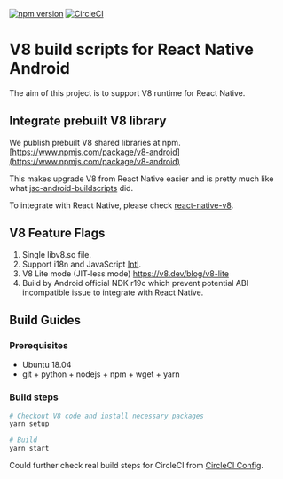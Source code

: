[![npm version](https://badge.fury.io/js/v8-android.svg)](https://badge.fury.io/js/v8-android)
[![CircleCI](https://circleci.com/gh/Kudo/v8-android-buildscripts.svg?style=svg)](https://circleci.com/gh/Kudo/v8-android-buildscripts)

# V8 build scripts for React Native Android

The aim of this project is to support V8 runtime for React Native.

## Integrate prebuilt V8 library

We publish prebuilt V8 shared libraries at npm.
[https://www.npmjs.com/package/v8-android](https://www.npmjs.com/package/v8-android)

This makes upgrade V8 from React Native easier and is pretty much like what [jsc-android-buildscripts](https://github.com/react-native-community/jsc-android-buildscripts) did.

To integrate with React Native, please check [react-native-v8](https://github.com/Kudo/react-native-v8).

## V8 Feature Flags

1. Single libv8.so file.
2. Support i18n and JavaScript [Intl](https://developer.mozilla.org/en-US/docs/Web/JavaScript/Reference/Global_Objects/Intl).
3. V8 Lite mode (JIT-less mode) https://v8.dev/blog/v8-lite
4. Build by Android official NDK r19c which prevent potential ABI incompatible issue to integrate with React Native.

## Build Guides

### Prerequisites

* Ubuntu 18.04
* git + python + nodejs + npm + wget + yarn

### Build steps

```sh
# Checkout V8 code and install necessary packages
yarn setup

# Build
yarn start
```

Could further check real build steps for CircleCI from [CircleCI Config](https://github.com/Kudo/v8-android-buildscripts/blob/master/.circleci/config.yml).
